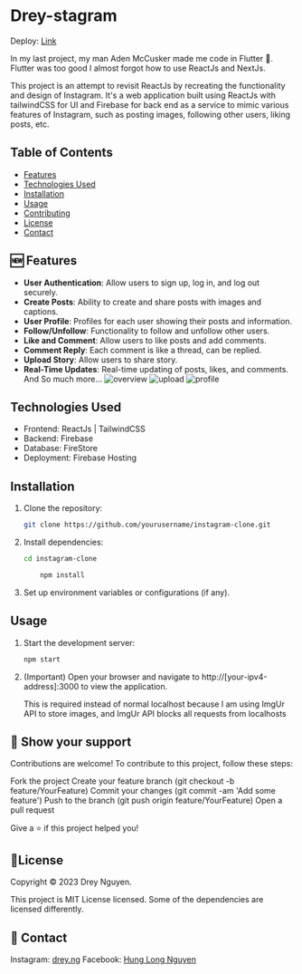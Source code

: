 # Drey-stagram

Deploy: [Link](https://instagram-clone-e91a2.web.app/)

In my last project, my man Aden McCusker made me code in Flutter 🤮. Flutter was too good I almost forgot how to use ReactJs and NextJs.

This project is an attempt to revisit ReactJs by recreating the functionality and design of Instagram. It's a web application built using ReactJs with tailwindCSS for UI and Firebase for back end as a service to mimic various features of Instagram, such as posting images, following other users, liking posts, etc.

## Table of Contents

-   [Features](#🆕-features)
-   [Technologies Used](#technologies-used)
-   [Installation](#installation)
-   [Usage](#usage)
-   [Contributing](#🌟-show-your-support)
-   [License](#📝license)
-   [Contact](#👤-contact)

## 🆕 Features

-   **User Authentication**: Allow users to sign up, log in, and log out securely.
-   **Create Posts**: Ability to create and share posts with images and captions.
-   **User Profile**: Profiles for each user showing their posts and information.
-   **Follow/Unfollow**: Functionality to follow and unfollow other users.
-   **Like and Comment**: Allow users to like posts and add comments.
-   **Comment Reply**: Each comment is like a thread, can be replied.
-   **Upload Story**: Allow users to share story.
-   **Real-Time Updates**: Real-time updating of posts, likes, and comments.
    And So much more...
![overview](https://github.com/DreyNg/instagram-clone/assets/101800183/2717b89d-edaf-4cc4-ac08-894019e0b20d)
![upload](https://github.com/DreyNg/instagram-clone/assets/101800183/a97769f5-8d68-47c5-9600-7d09ffeecb6a)
![profile](https://github.com/DreyNg/instagram-clone/assets/101800183/11bfb8bf-c578-4a04-8a1a-586a42550473)

## Technologies Used

-   Frontend: ReactJs | TailwindCSS
-   Backend: Firebase
-   Database: FireStore
-   Deployment: Firebase Hosting

## Installation

1. Clone the repository:
    ```bash
    git clone https://github.com/yourusername/instagram-clone.git
    ```
2. Install dependencies:

    ```bash
    cd instagram-clone
    ```

    ```bash
        npm install
    ```

3. Set up environment variables or configurations (if any).

## Usage

1. Start the development server:
    ```bash
    npm start
    ```
2. (Important) Open your browser and navigate to http://[your-ipv4-address]:3000 to view the application.

    This is required instead of normal localhost because I am using ImgUr API to store images, and ImgUr API blocks all requests from localhosts

## 🌟 Show your support

Contributions are welcome! To contribute to this project, follow these steps:

Fork the project
Create your feature branch (git checkout -b feature/YourFeature)
Commit your changes (git commit -am 'Add some feature')
Push to the branch (git push origin feature/YourFeature)
Open a pull request

Give a ⭐️ if this project helped you!

## 📝License

Copyright © 2023 Drey Nguyen.

This project is MIT License licensed. Some of the dependencies are licensed differently.

## 👤 Contact

Instagram: [drey.ng](https://www.instagram.com/drey.ng/)
Facebook: [Hung Long Nguyen](https://www.facebook.com/hunglong.ng01/)
